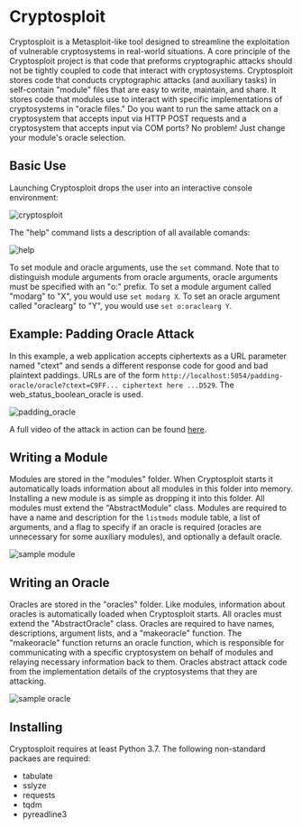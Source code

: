 # Cryptosploit

Cryptosploit is a Metasploit-like tool designed to streamline the exploitation of vulnerable cryptosystems in real-world situations. A core principle of the Cryptosploit project is that code that preforms cryptographic attacks should not be tightly coupled to code that interact with cryptosystems. Cryptosploit stores code that conducts cryptographic attacks (and auxiliary tasks) in self-contain "module" files that are easy to write, maintain, and share. It stores code that modules use to interact with specific implementations of cryptosystems in "oracle files." Do you want to run the same attack on a cryptosystem that accepts input via HTTP POST requests and a cryptosystem that accepts input via COM ports? No problem! Just change your module's oracle selection.

## Basic Use

Launching Cryptosploit drops the user into an interactive console environment:

![cryptosploit](https://user-images.githubusercontent.com/29503289/181995085-8e344e2f-eea8-4861-975d-3162ac67e1d2.PNG)

The "help" command lists a description of all available comands:

![help](https://user-images.githubusercontent.com/29503289/181995292-19433a13-92f2-4d06-907e-b959769fa420.png)

To set module and oracle arguments, use the `set` command. Note that to distinguish module arguments from oracle arguments, oracle arguments must be specified with an "o:" prefix. To set a module argument called "modarg" to "X", you would use `set modarg X`. To set an oracle argument called "oraclearg" to "Y", you would use `set o:oraclearg Y`.

## Example: Padding Oracle Attack

In this example, a web application accepts ciphertexts as a URL parameter named "ctext" and sends a different response code for good and bad plaintext paddings. URLs are of the form `http://localhost:5054/padding-oracle/oracle?ctext=C9FF... ciphertext here ...D529`. The web_status_boolean_oracle is used.

![padding_oracle](https://user-images.githubusercontent.com/29503289/181995548-ea96bb29-ae0c-4a7c-b9cf-a845155ee167.png)

A full video of the attack in action can be found [here](https://www.youtube.com/watch?v=AQv32XPD0jk).

## Writing a Module

Modules are stored in the "modules" folder. When Cryptosploit starts it automatically loads information about all modules in this folder into memory. Installing a new module is as simple as dropping it into this folder. All modules must extend the "AbstractModule" class. Modules are required to have a name and description for the `listmods` module table, a list of arguments, and a flag to specify if an oracle is required (oracles are unnecessary for some auxiliary modules), and optionally a default oracle.

![sample module](https://user-images.githubusercontent.com/29503289/181996201-d2cd29c9-2f60-47b4-bbe6-f1d1a0ce7358.png)

## Writing an Oracle

Oracles are stored in the "oracles" folder. Like modules, information about oracles is automatically loaded when Cryptosploit starts. All oracles must extend the "AbstractOracle" class. Oracles are required to have names, descriptions, argument lists, and a "makeoracle" function. The "makeoracle" function returns an oracle function, which is responsible for communicating with a specific cryptosystem on behalf of modules and relaying necessary information back to them. Oracles abstract attack code from the implementation details of the cryptosystems that they are attacking.

![sample oracle](https://user-images.githubusercontent.com/29503289/181996397-337f17e8-5399-42f8-b22a-a7efb7e8f0a2.png)

## Installing

Cryptosploit requires at least Python 3.7. The following non-standard packaes are required:

- tabulate
- sslyze
- requests
- tqdm
- pyreadline3
